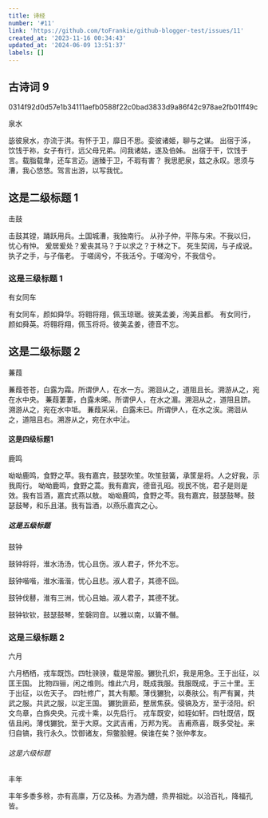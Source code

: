 ```yaml
---
title: 诗经
number: '#11'
link: 'https://github.com/toFrankie/github-blogger-test/issues/11'
created_at: '2023-11-16 00:34:43'
updated_at: '2024-06-09 13:51:37'
labels: []
---
```

## 古诗词 9

0314f92d0d57e1b34111aefb0588f22c0bad3833d9a86f42c978ae2fb01ff49c

泉水

毖彼泉水，亦流于淇。有怀于卫，靡日不思。娈彼诸姬，聊与之谋。
出宿于泲，饮饯于祢，女子有行，远父母兄弟。问我诸姑，遂及伯姊。
出宿于干，饮饯于言。载脂载舝，还车言迈。遄臻于卫，不瑕有害？
我思肥泉，兹之永叹。思须与漕，我心悠悠。驾言出游，以写我忧。

## 这是二级标题 1

击鼓

击鼓其镗，踊跃用兵。土国城漕，我独南行。
从孙子仲，平陈与宋。不我以归，忧心有忡。
爰居爰处？爰丧其马？于以求之？于林之下。
死生契阔，与子成说。执子之手，与子偕老。
于嗟阔兮，不我活兮。于嗟洵兮，不我信兮。

### 这是三级标题 1

有女同车

有女同车，颜如舜华。将翱将翔，佩玉琼琚。彼美孟姜，洵美且都。
有女同行，颜如舜英。将翱将翔，佩玉将将。彼美孟姜，德音不忘。

## 这是二级标题 2

蒹葭

蒹葭苍苍，白露为霜。所谓伊人，在水一方。溯洄从之，道阻且长。溯游从之，宛在水中央。
蒹葭萋萋，白露未晞。所谓伊人，在水之湄。溯洄从之，道阻且跻。溯游从之，宛在水中坻。
蒹葭采采，白露未已。所谓伊人，在水之涘。溯洄从之，道阻且右。溯游从之，宛在水中沚。

#### 这是四级标题1

鹿鸣

呦呦鹿鸣，食野之苹。我有嘉宾，鼓瑟吹笙。吹笙鼓簧，承筐是将。人之好我，示我周行。
呦呦鹿鸣，食野之蒿。我有嘉宾，德音孔昭。视民不恌，君子是则是效。我有旨酒，嘉宾式燕以敖。
呦呦鹿鸣，食野之芩。我有嘉宾，鼓瑟鼓琴。鼓瑟鼓琴，和乐且湛。我有旨酒，以燕乐嘉宾之心。

##### 这是五级标题

鼓钟

鼓钟将将，淮水汤汤，忧心且伤。淑人君子，怀允不忘。

鼓钟喈喈，淮水湝湝，忧心且悲。淑人君子，其德不回。

鼓钟伐鼛，淮有三洲，忧心且妯。淑人君子，其德不犹。

鼓钟钦钦，鼓瑟鼓琴，笙磬同音。以雅以南，以籥不僭。

### 这是三级标题 2

六月

六月栖栖，戎车既饬。四牡骙骙，载是常服。玁狁孔炽，我是用急。王于出征，以匡王国。
比物四骊，闲之维则。维此六月，既成我服。我服既成，于三十里。王于出征，以佐天子。
四牡修广，其大有颙。薄伐玁狁，以奏肤公。有严有翼，共武之服。共武之服，以定王国。
玁狁匪茹，整居焦获。侵镐及方，至于泾阳。织文鸟章，白旆央央。元戎十乘，以先启行。
戎车既安，如轾如轩。四牡既佶，既佶且闲。薄伐玁狁，至于大原。文武吉甫，万邦为宪。
吉甫燕喜，既多受祉。来归自镐，我行永久。饮御诸友，炰鳖脍鲤。侯谁在矣？张仲孝友。

###### 这是六级标题

丰年

丰年多黍多稌，亦有高廪，万亿及秭。为酒为醴，烝畀祖妣。以洽百礼，降福孔皆。
